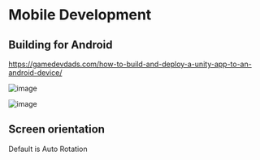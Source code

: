 # Mobile Development

## Building for Android

https://gamedevdads.com/how-to-build-and-deploy-a-unity-app-to-an-android-device/

![image](https://user-images.githubusercontent.com/8452651/106308462-bd5df080-622e-11eb-88da-b3e2fdec0686.png)


![image](https://user-images.githubusercontent.com/8452651/106308493-c8b11c00-622e-11eb-89fa-12a97d4a9ff1.png)


## Screen orientation

Default is Auto Rotation

